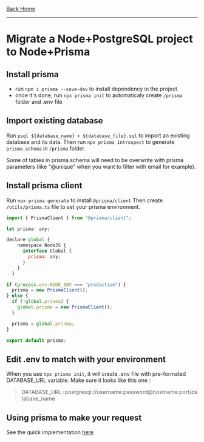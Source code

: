[Back Home](https://midayex.github.io)

---

# Migrate a Node+PostgreSQL project to Node+Prisma

## Install prisma

- run `npm i prisma --save-dev` to install dependency in the project
- once it's done, run `npx prisma init` to automaticaly create `/prisma` folder and .env file

## Import existing database

Run `psql ${database_name} < ${database_file}.sql` to import an existing database and its data. Then run `npx prisma introspect` to generate `prisma.schema` in `/prisma` folder.

Some of tables in prisma.schema will need to be overwrite with prisma parameters (like "@unique" when you want to filter with email for example).

## Install prisma client

Run `npx prisma generate` to install `@prisma/client`
Then create `/utils/prisma.ts` file to set your prisma environment.

```Javascript
import { PrismaClient } from "@prisma/client";

let prisma: any;

declare global {
    namespace NodeJS {
      interface Global {
        prisma: any;
      }
    }
  }

if (process.env.NODE_ENV === "production") {
  prisma = new PrismaClient();
} else {
  if (!global.prisma) {
    global.prisma = new PrismaClient();
  }

  prisma = global.prisma;
}

export default prisma;
```

## Edit .env to match with your environment

When you use `npx prisma init`, it will create .env file with pre-formated DATABASE_URL variable. Make sure it looks like this one :

> DATABASE_URL=postgresql://username:password@hostname:port/database_name

## Using prisma to make your request

See the quick implementation [here](https://www.prisma.io/docs/concepts/components/prisma-client)
